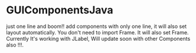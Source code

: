 # GUIComponentsJava
just one line and boom!! add components with only one line, it will also set layout automatically.
You don't need to import Frame.
It will also set Frame.
Currently It's working with JLabel, 
Will update soon with other Components also !!!.

